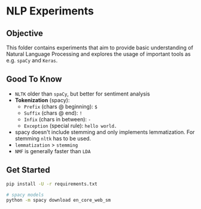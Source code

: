 # NLP Experiments

## Objective

This folder contains experiments that aim to provide basic understanding of Natural Language Processing and explores the usage of important tools as e.g. `spaCy` and `Keras`.

## Good To Know

- `NLTK` older than `spaCy`, but better for sentiment analysis
- **Tokenization** (spacy):
  - `Prefix` (chars @ beginning): `$`
  - `Suffix` (chars @ end): `!`
  - `Infix` (chars in between): `-`
  - `Exception` (special rule): `hello world.`
- spacy doesn't include stemming and only implements lemmatization. For stemming `nltk` has to be used.
- `lemmatization` > `stemming`
- `NMF` is generally faster than `LDA`

## Get Started

```bash
pip install -U -r requirements.txt

# spacy models
python -m spacy download en_core_web_sm
```
